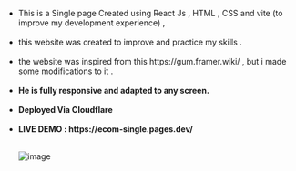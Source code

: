 <ul>
<li>This is a Single page  Created  using React Js , HTML , CSS and vite (to improve my development experience) , </li><br/>
<li>this website was created to improve and practice my skills .</li> <br/>
<li>the website was inspired from this https://gum.framer.wiki/ , but i made some modifications to it . </li><br/>
<li><b> He is fully responsive and adapted to any screen.</li> </b> <br/>
<li><b> Deployed Via Cloudflare</li> </b> <br/>
<li> <b> LIVE DEMO : https://ecom-single.pages.dev/ </b> </li>

<br/>![image](https://user-images.githubusercontent.com/88171482/183808874-306b920e-3e00-4c56-b9d5-fa55b9f66946.png)

</ul>
